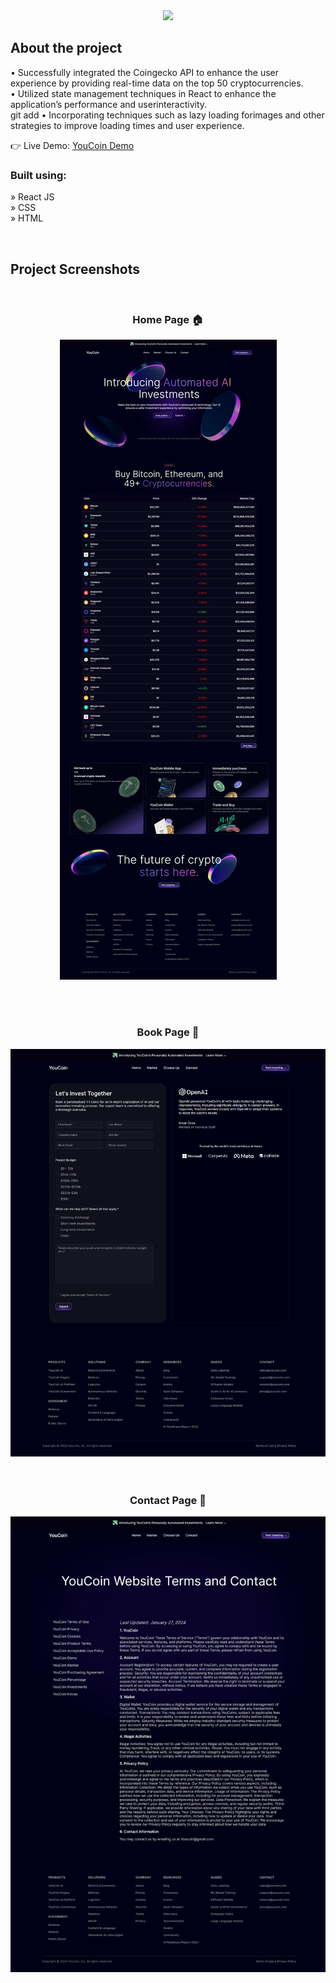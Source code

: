 <div align='center'><img style="width:20%" src='https://cdn.discordapp.com/attachments/1201847746638651424/1201879915482324992/Logo-Polestar.png?ex=65cb6ce5&is=65b8f7e5&hm=b4fdbb94502629f4425a356272a3388cdf53651718c9da17f4bf0359fc650a88&'/></div>

<h2>About the project</h2>

<p>• Successfully integrated the Coingecko API to enhance the user
experience by providing real-time data on the top 50 cryptocurrencies.
<br/>
• Utilized state management techniques in React to enhance the
application’s performance and userinteractivity.
<br/>git add
• Incorporating techniques such as lazy loading forimages and other
strategies to improve loading times and user experience.<br/>

</p>

👉 Live Demo: <a href='https://youcoin.vercel.app'>YouCoin Demo</a>

<h3>Built using:</h3>

» React JS <br>
» CSS <br>
» HTML<br>

<br>

<h2>Project Screenshots</h2>
<br>
<h3 align='center'>Home Page 🏠</h3>

<div align='center'>
  <img src='home.png'/>
</div>

<br><br>

<h3 align='center'>Book Page 📖</h3>

<div align='center'>
  <img src='book.png'/>
</div>
<br><br>

<h3 align='center'> Contact Page 📱</h3>

<div align='center'>
  <img src='contact.png'/>
</div>